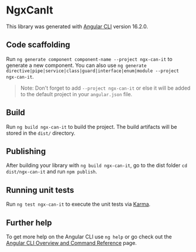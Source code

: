 # NgxCanIt

This library was generated with [Angular CLI](https://github.com/angular/angular-cli) version 16.2.0.

## Code scaffolding

Run `ng generate component component-name --project ngx-can-it` to generate a new component. You can also use `ng generate directive|pipe|service|class|guard|interface|enum|module --project ngx-can-it`.
> Note: Don't forget to add `--project ngx-can-it` or else it will be added to the default project in your `angular.json` file. 

## Build

Run `ng build ngx-can-it` to build the project. The build artifacts will be stored in the `dist/` directory.

## Publishing

After building your library with `ng build ngx-can-it`, go to the dist folder `cd dist/ngx-can-it` and run `npm publish`.

## Running unit tests

Run `ng test ngx-can-it` to execute the unit tests via [Karma](https://karma-runner.github.io).

## Further help

To get more help on the Angular CLI use `ng help` or go check out the [Angular CLI Overview and Command Reference](https://angular.io/cli) page.
